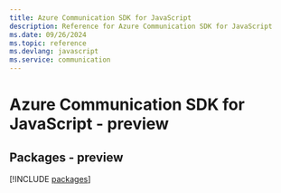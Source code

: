 ```yaml
---
title: Azure Communication SDK for JavaScript
description: Reference for Azure Communication SDK for JavaScript
ms.date: 09/26/2024
ms.topic: reference
ms.devlang: javascript
ms.service: communication
---
```

# Azure Communication SDK for JavaScript - preview
## Packages - preview
[!INCLUDE [packages](communication-index.md)]
